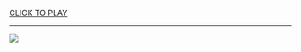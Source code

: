 
<a href="https://premium76.site?title=detroit_pistons_games&ref=13M">CLICK TO PLAY</a></h3>
<hr>

<a href="https://premium76.site?title=detroit_pistons_games&ref=13M"><img src="https://clearcache.store/games.png"></a>


